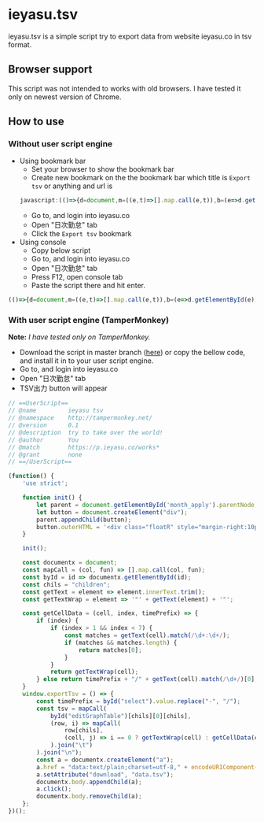 # ieyasu.tsv

ieyasu.tsv is a simple script try to export data from website ieyasu.co in tsv format.

## Browser support

This script was not intended to works with old browsers.
I have tested it only on newest version of Chrome.

## How to use

### Without user script engine

* Using bookmark bar
  + Set your browser to show the bookmark bar
  + Create new bookmark on the the bookmark bar which title is `Export tsv` or anything and url is 
  ```javascript
  javascript:(()=>{d=document,m=((e,t)=>[].map.call(e,t)),b=(e=>d.getElementById(e)),c="children",t=(e=>e.innerText.trim()),w=(e=>'"'+t(e)+'"'),g=((e,a,d)=>a?a>1&&a<7&&(r=t(e).match(/\d+:\d+/),r&&r.length)?r[0]:w(e):d+"/"+t(e).match(/\d+/)[0]),h=b("select").value.replace("-","/"),r=m(b("editGraphTable")[c][0][c],(e,t)=>m(e[c],(e,a)=>0==t?w(e):g(e,a,h)).join("\t")).join("\n"),a=d.createElement("a"),a.href="data:text/plain;charset=utf-8,"+encodeURIComponent(r),a.setAttribute("download","data.tsv"),d.body.appendChild(a),a.click(),d.body.removeChild(a);})();
  ```
  + Go to, and login into ieyasu.co
  + Open "日次勤怠" tab
  + Click the `Export tsv` bookmark
* Using console
  + Copy below script
  + Go to, and login into ieyasu.co
  + Open "日次勤怠" tab
  + Press F12, open console tab
  + Paste the script there and hit enter.
  
```javascript
(()=>{d=document,m=((e,t)=>[].map.call(e,t)),b=(e=>d.getElementById(e)),c="children",t=(e=>e.innerText.trim()),w=(e=>'"'+t(e)+'"'),g=((e,a,d)=>a?a>1&&a<7&&(r=t(e).match(/\d+:\d+/),r&&r.length)?r[0]:w(e):d+"/"+t(e).match(/\d+/)[0]),h=b("select").value.replace("-","/"),r=m(b("editGraphTable")[c][0][c],(e,t)=>m(e[c],(e,a)=>0==t?w(e):g(e,a,h)).join("\t")).join("\n"),a=d.createElement("a"),a.href="data:text/plain;charset=utf-8,"+encodeURIComponent(r),a.setAttribute("download","data.tsv"),d.body.appendChild(a),a.click(),d.body.removeChild(a);})();
```

### With user script engine (TamperMonkey)

**Note:** *I have tested only on TamperMonkey.*

* Download the script in master branch  ([here](https://github.com/DiepEsc/ieyasu.tsv/raw/master/ieyasu.tsv.user.js)) or copy the bellow code, and install it in to your user script engine.
* Go to, and login into ieyasu.co
* Open "日次勤怠" tab
* TSV出力 button will appear

```javascript
// ==UserScript==
// @name         ieyasu tsv
// @namespace    http://tampermonkey.net/
// @version      0.1
// @description  try to take over the world!
// @author       You
// @match        https://p.ieyasu.co/works*
// @grant        none
// ==/UserScript==

(function() {
    'use strict';

    function init() {
        let parent = document.getElementById('month_apply').parentNode;
        let button = document.createElement("div");
        parent.appendChild(button);
        button.outerHTML = '<div class="floatR" style="margin-right:10px;"><a class="btn" onclick="window.exportTsv()">TSV出力</a></div>';
    }

    init();

    const documentx = document;
    const mapCall = (col, fun) => [].map.call(col, fun);
    const byId = id => documentx.getElementById(id);
    const chils = "children";
    const getText = element => element.innerText.trim();
    const getTextWrap = element => '"' + getText(element) + '"';

    const getCellData = (cell, index, timePrefix) => {
        if (index) {
            if (index > 1 && index < 7) {
                const matches = getText(cell).match(/\d+:\d+/);
                if (matches && matches.length) {
                    return matches[0];
                }
            }
            return getTextWrap(cell);
        } else return timePrefix + "/" + getText(cell).match(/\d+/)[0];
    }
    window.exportTsv = () => {
        const timePrefix = byId("select").value.replace("-", "/");
        const tsv = mapCall(
            byId("editGraphTable")[chils][0][chils],
            (row, i) => mapCall(
                row[chils],
                (cell, j) => i == 0 ? getTextWrap(cell) : getCellData(cell, j, timePrefix)
            ).join("\t")
        ).join("\n");
        const a = documentx.createElement("a");
        a.href = "data:text/plain;charset=utf-8," + encodeURIComponent(tsv);
        a.setAttribute("download", "data.tsv");
        documentx.body.appendChild(a);
        a.click();
        documentx.body.removeChild(a);
    };
})();
```
